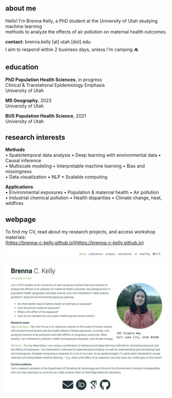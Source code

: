 ## about me
Hello! I'm Brenna Kelly, a PhD student at the University of Utah studying machine learning  
methods to analyze the effects of air pollution on maternal health outcomes.

**contact:** brenna.kelly [at] utah [dot] edu  
I aim to respond within 2 business days, unless I'm camping &#9978;

## education
**PhD Population Health Sciences**, in progress  
Clinical & Translational Epidemiology Emphasis  
University of Utah

**MS Geography**, 2023  
University of Utah  

**BUS Population Health Science**, 2021  
University of Utah  

## research interests  
**Methods**  
•	Spatiotemporal data analysis • Deep learning with environmental data • Causal inference  
•	Multiscale modeling • Interpretable machine learning • Bias and missingness  
•	Data visualization • NLP • Scalable computing  

**Applications**  
•	Environmental exposures • Population & maternal health • Air pollution  
•	Industrial chemical pollution • Health disparities • Climate change, heat, wildfires  

## webpage
To find my CV, read about my research projects, and access workshop materials:  
[https://brenna-c-kelly.github.io](https://brenna-c-kelly.github.io)  

[<img src="assets/img/webpage.png" width=600/>](https://brenna-c-kelly.github.io)

